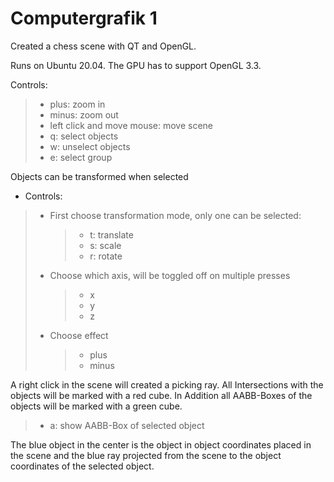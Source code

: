 # Computergrafik 1

Created a chess scene with QT and OpenGL.

Runs on Ubuntu 20.04. The GPU has to support OpenGL 3.3.

Controls:

> - plus: zoom in
> - minus: zoom out
> - left click and move mouse: move scene
> - q: select objects
> - w: unselect objects
> - e: select group

Objects can be transformed when selected

- Controls:

> - First choose transformation mode, only one can be selected:
>   > - t: translate
>   > - s: scale
>   > - r: rotate
> - Choose which axis, will be toggled off on multiple presses
>   > - x
>   > - y
>   > - z
> - Choose effect
>   > - plus
>   > - minus

A right click in the scene will created a picking ray. All Intersections with the objects will be marked with a red cube. In Addition all AABB-Boxes of the objects will be marked with a green cube.

> - a: show AABB-Box of selected object

The blue object in the center is the object in object coordinates placed in the scene and the blue ray projected from the scene to the object coordinates of the selected object.
